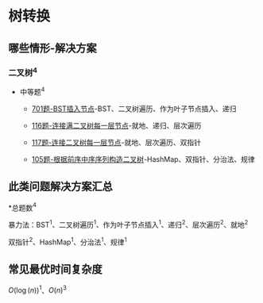 # 树转换

## 哪些情形-解决方案

### 二叉树$^4$

+ 中等题$^4$

  + [701题-BST插入节点]-BST、二叉树遍历、作为叶子节点插入、递归

  + [116题-连接满二叉树每一层节点]-就地、递归、层次遍历

  + [117题-连接二叉树每一层节点]-就地、层次遍历、双指针

  + [105题-根据前序中序序列构造二叉树]-HashMap、双指针、分治法、规律

## 此类问题解决方案汇总

\*总题数$^4$

暴力法：BST$^1$、二叉树遍历$^1$、作为叶子节点插入$^1$、递归$^2$、层次遍历$^2$、就地$^2$

双指针$^2$、HashMap$^1$、分治法$^1$、规律$^1$

## 常见最优时间复杂度

$O(\log(n))^1$、$O(n)^3$

<!-- 题目链接 -->
[701题-BST插入节点]:701-InsertintoaBinarySearchTree.md
[116题-连接满二叉树每一层节点]:116-PopulatingNextRightPointersinEachNode.md
[117题-连接二叉树每一层节点]:117-PopulatingNextRightPointersinEachNodeII.md
[105题-根据前序中序序列构造二叉树]:105-ConstructBinaryTreefromPreorderandInorderTraversal.md
